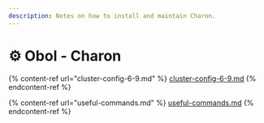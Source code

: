 ```yaml
---
description: Notes on how to install and maintain Charon.
---
```


# ⚙ Obol - Charon

{% content-ref url="cluster-config-6-9.md" %}
[cluster-config-6-9.md](cluster-config-6-9.md)
{% endcontent-ref %}

{% content-ref url="useful-commands.md" %}
[useful-commands.md](useful-commands.md)
{% endcontent-ref %}
